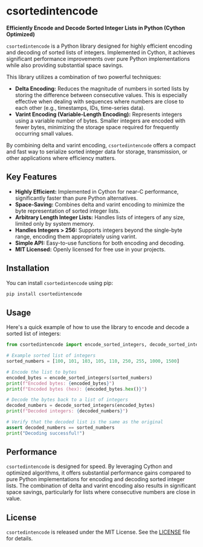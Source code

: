 # csortedintencode

**Efficiently Encode and Decode Sorted Integer Lists in Python (Cython Optimized)**

`csortedintencode` is a Python library designed for highly efficient encoding and decoding of sorted lists of integers. Implemented in Cython, it achieves significant performance improvements over pure Python implementations while also providing substantial space savings.

This library utilizes a combination of two powerful techniques:

  * **Delta Encoding:**  Reduces the magnitude of numbers in sorted lists by storing the difference between consecutive values. This is especially effective when dealing with sequences where numbers are close to each other (e.g., timestamps, IDs, time-series data).
  * **Varint Encoding (Variable-Length Encoding):**  Represents integers using a variable number of bytes. Smaller integers are encoded with fewer bytes, minimizing the storage space required for frequently occurring small values.

By combining delta and varint encoding, `csortedintencode` offers a compact and fast way to serialize sorted integer data for storage, transmission, or other applications where efficiency matters.

## Key Features

  * **Highly Efficient:** Implemented in Cython for near-C performance, significantly faster than pure Python alternatives.
  * **Space-Saving:**  Combines delta and varint encoding to minimize the byte representation of sorted integer lists.
  * **Arbitrary Length Integer Lists:** Handles lists of integers of any size, limited only by system memory.
  * **Handles Integers \> 256:** Supports integers beyond the single-byte range, encoding them appropriately using varint.
  * **Simple API:** Easy-to-use functions for both encoding and decoding.
  * **MIT Licensed:** Openly licensed for free use in your projects.

## Installation

You can install `csortedintencode` using pip:

```bash
pip install csortedintencode
```

## Usage

Here's a quick example of how to use the library to encode and decode a sorted list of integers:

```python
from csortedintencode import encode_sorted_integers, decode_sorted_integers

# Example sorted list of integers
sorted_numbers = [100, 101, 103, 105, 110, 250, 255, 1000, 1500]

# Encode the list to bytes
encoded_bytes = encode_sorted_integers(sorted_numbers)
print(f"Encoded bytes: {encoded_bytes}")
print(f"Encoded bytes (hex): {encoded_bytes.hex()}")

# Decode the bytes back to a list of integers
decoded_numbers = decode_sorted_integers(encoded_bytes)
print(f"Decoded integers: {decoded_numbers}")

# Verify that the decoded list is the same as the original
assert decoded_numbers == sorted_numbers
print("Decoding successful!")
```

## Performance

`csortedintencode` is designed for speed. By leveraging Cython and optimized algorithms, it offers substantial performance gains compared to pure Python implementations for encoding and decoding sorted integer lists.  The combination of delta and varint encoding also results in significant space savings, particularly for lists where consecutive numbers are close in value.

## License

`csortedintencode` is released under the MIT License. See the [LICENSE](LICENSE) file for details.
